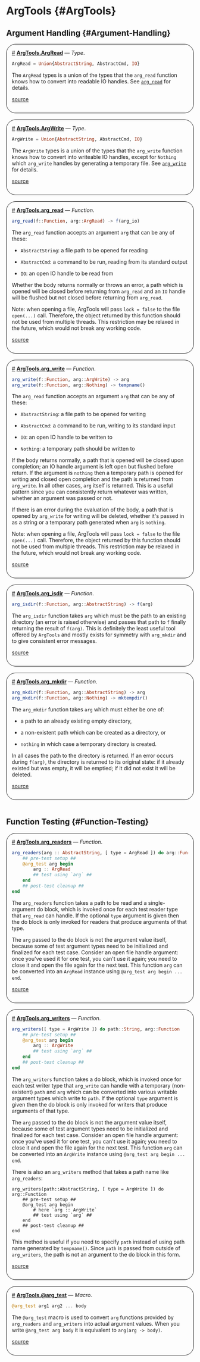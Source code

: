 


# ArgTools {#ArgTools}

## Argument Handling {#Argument-Handling}
<div style='border-width:1px; border-style:solid; border-color:black; padding: 1em; border-radius: 25px;'>
<a id='ArgTools.ArgRead' href='#ArgTools.ArgRead'>#</a>&nbsp;<b><u>ArgTools.ArgRead</u></b> &mdash; <i>Type</i>.




```julia
ArgRead = Union{AbstractString, AbstractCmd, IO}
```


The `ArgRead` types is a union of the types that the `arg_read` function knows how to convert into readable IO handles. See [`arg_read`](/stdlib/ArgTools#ArgTools.arg_read) for details.


[source](https://github.com/JuliaIO/ArgTools.jl/blob/997089b9cd56404b40ff766759662e16dc1aab4b/src/ArgTools.jl#L42-L47)

</div>
<br>
<div style='border-width:1px; border-style:solid; border-color:black; padding: 1em; border-radius: 25px;'>
<a id='ArgTools.ArgWrite' href='#ArgTools.ArgWrite'>#</a>&nbsp;<b><u>ArgTools.ArgWrite</u></b> &mdash; <i>Type</i>.




```julia
ArgWrite = Union{AbstractString, AbstractCmd, IO}
```


The `ArgWrite` types is a union of the types that the `arg_write` function knows how to convert into writeable IO handles, except for `Nothing` which `arg_write` handles by generating a temporary file. See [`arg_write`](/stdlib/ArgTools#ArgTools.arg_write) for details.


[source](https://github.com/JuliaIO/ArgTools.jl/blob/997089b9cd56404b40ff766759662e16dc1aab4b/src/ArgTools.jl#L50-L56)

</div>
<br>
<div style='border-width:1px; border-style:solid; border-color:black; padding: 1em; border-radius: 25px;'>
<a id='ArgTools.arg_read' href='#ArgTools.arg_read'>#</a>&nbsp;<b><u>ArgTools.arg_read</u></b> &mdash; <i>Function</i>.




```julia
arg_read(f::Function, arg::ArgRead) -> f(arg_io)
```


The `arg_read` function accepts an argument `arg` that can be any of these:
- `AbstractString`: a file path to be opened for reading
  
- `AbstractCmd`: a command to be run, reading from its standard output
  
- `IO`: an open IO handle to be read from
  

Whether the body returns normally or throws an error, a path which is opened will be closed before returning from `arg_read` and an `IO` handle will be flushed but not closed before returning from `arg_read`.

Note: when opening a file, ArgTools will pass `lock = false` to the file `open(...)` call. Therefore, the object returned by this function should not be used from multiple threads. This restriction may be relaxed in the future, which would not break any working code.


[source](https://github.com/JuliaIO/ArgTools.jl/blob/997089b9cd56404b40ff766759662e16dc1aab4b/src/ArgTools.jl#L59-L73)

</div>
<br>
<div style='border-width:1px; border-style:solid; border-color:black; padding: 1em; border-radius: 25px;'>
<a id='ArgTools.arg_write' href='#ArgTools.arg_write'>#</a>&nbsp;<b><u>ArgTools.arg_write</u></b> &mdash; <i>Function</i>.




```julia
arg_write(f::Function, arg::ArgWrite) -> arg
arg_write(f::Function, arg::Nothing) -> tempname()
```


The `arg_read` function accepts an argument `arg` that can be any of these:
- `AbstractString`: a file path to be opened for writing
  
- `AbstractCmd`: a command to be run, writing to its standard input
  
- `IO`: an open IO handle to be written to
  
- `Nothing`: a temporary path should be written to
  

If the body returns normally, a path that is opened will be closed upon completion; an IO handle argument is left open but flushed before return. If the argument is `nothing` then a temporary path is opened for writing and closed open completion and the path is returned from `arg_write`. In all other cases, `arg` itself is returned. This is a useful pattern since you can consistently return whatever was written, whether an argument was passed or not.

If there is an error during the evaluation of the body, a path that is opened by `arg_write` for writing will be deleted, whether it&#39;s passed in as a string or a temporary path generated when `arg` is `nothing`.

Note: when opening a file, ArgTools will pass `lock = false` to the file `open(...)` call. Therefore, the object returned by this function should not be used from multiple threads. This restriction may be relaxed in the future, which would not break any working code.


[source](https://github.com/JuliaIO/ArgTools.jl/blob/997089b9cd56404b40ff766759662e16dc1aab4b/src/ArgTools.jl#L78-L101)

</div>
<br>
<div style='border-width:1px; border-style:solid; border-color:black; padding: 1em; border-radius: 25px;'>
<a id='ArgTools.arg_isdir' href='#ArgTools.arg_isdir'>#</a>&nbsp;<b><u>ArgTools.arg_isdir</u></b> &mdash; <i>Function</i>.




```julia
arg_isdir(f::Function, arg::AbstractString) -> f(arg)
```


The `arg_isdir` function takes `arg` which must be the path to an existing directory (an error is raised otherwise) and passes that path to `f` finally returning the result of `f(arg)`. This is definitely the least useful tool offered by `ArgTools` and mostly exists for symmetry with `arg_mkdir` and to give consistent error messages.


[source](https://github.com/JuliaIO/ArgTools.jl/blob/997089b9cd56404b40ff766759662e16dc1aab4b/src/ArgTools.jl#L141-L149)

</div>
<br>
<div style='border-width:1px; border-style:solid; border-color:black; padding: 1em; border-radius: 25px;'>
<a id='ArgTools.arg_mkdir' href='#ArgTools.arg_mkdir'>#</a>&nbsp;<b><u>ArgTools.arg_mkdir</u></b> &mdash; <i>Function</i>.




```julia
arg_mkdir(f::Function, arg::AbstractString) -> arg
arg_mkdir(f::Function, arg::Nothing) -> mktempdir()
```


The `arg_mkdir` function takes `arg` which must either be one of:
- a path to an already existing empty directory,
  
- a non-existent path which can be created as a directory, or
  
- `nothing` in which case a temporary directory is created.
  

In all cases the path to the directory is returned. If an error occurs during `f(arg)`, the directory is returned to its original state: if it already existed but was empty, it will be emptied; if it did not exist it will be deleted.


[source](https://github.com/JuliaIO/ArgTools.jl/blob/997089b9cd56404b40ff766759662e16dc1aab4b/src/ArgTools.jl#L155-L168)

</div>
<br>

## Function Testing {#Function-Testing}
<div style='border-width:1px; border-style:solid; border-color:black; padding: 1em; border-radius: 25px;'>
<a id='ArgTools.arg_readers' href='#ArgTools.arg_readers'>#</a>&nbsp;<b><u>ArgTools.arg_readers</u></b> &mdash; <i>Function</i>.




```julia
arg_readers(arg :: AbstractString, [ type = ArgRead ]) do arg::Function
    ## pre-test setup ##
    @arg_test arg begin
        arg :: ArgRead
        ## test using `arg` ##
    end
    ## post-test cleanup ##
end
```


The `arg_readers` function takes a path to be read and a single-argument do block, which is invoked once for each test reader type that `arg_read` can handle. If the optional `type` argument is given then the do block is only invoked for readers that produce arguments of that type.

The `arg` passed to the do block is not the argument value itself, because some of test argument types need to be initialized and finalized for each test case. Consider an open file handle argument: once you&#39;ve used it for one test, you can&#39;t use it again; you need to close it and open the file again for the next test. This function `arg` can be converted into an `ArgRead` instance using `@arg_test arg begin ... end`.


[source](https://github.com/JuliaIO/ArgTools.jl/blob/997089b9cd56404b40ff766759662e16dc1aab4b/src/ArgTools.jl#L223-L244)

</div>
<br>
<div style='border-width:1px; border-style:solid; border-color:black; padding: 1em; border-radius: 25px;'>
<a id='ArgTools.arg_writers' href='#ArgTools.arg_writers'>#</a>&nbsp;<b><u>ArgTools.arg_writers</u></b> &mdash; <i>Function</i>.




```julia
arg_writers([ type = ArgWrite ]) do path::String, arg::Function
    ## pre-test setup ##
    @arg_test arg begin
        arg :: ArgWrite
        ## test using `arg` ##
    end
    ## post-test cleanup ##
end
```


The `arg_writers` function takes a do block, which is invoked once for each test writer type that `arg_write` can handle with a temporary (non-existent) `path` and `arg` which can be converted into various writable argument types which write to `path`. If the optional `type` argument is given then the do block is only invoked for writers that produce arguments of that type.

The `arg` passed to the do block is not the argument value itself, because some of test argument types need to be initialized and finalized for each test case. Consider an open file handle argument: once you&#39;ve used it for one test, you can&#39;t use it again; you need to close it and open the file again for the next test. This function `arg` can be converted into an `ArgWrite` instance using `@arg_test arg begin ... end`.

There is also an `arg_writers` method that takes a path name like `arg_readers`:

```
arg_writers(path::AbstractString, [ type = ArgWrite ]) do arg::Function
    ## pre-test setup ##
    @arg_test arg begin
        # here `arg :: ArgWrite`
        ## test using `arg` ##
    end
    ## post-test cleanup ##
end
```


This method is useful if you need to specify `path` instead of using path name generated by `tempname()`. Since `path` is passed from outside of `arg_writers`, the path is not an argument to the do block in this form.


[source](https://github.com/JuliaIO/ArgTools.jl/blob/997089b9cd56404b40ff766759662e16dc1aab4b/src/ArgTools.jl#L256-L293)

</div>
<br>
<div style='border-width:1px; border-style:solid; border-color:black; padding: 1em; border-radius: 25px;'>
<a id='ArgTools.@arg_test' href='#ArgTools.@arg_test'>#</a>&nbsp;<b><u>ArgTools.@arg_test</u></b> &mdash; <i>Macro</i>.




```julia
@arg_test arg1 arg2 ... body
```


The `@arg_test` macro is used to convert `arg` functions provided by `arg_readers` and `arg_writers` into actual argument values. When you write `@arg_test arg body` it is equivalent to `arg(arg -> body)`.


[source](https://github.com/JuliaIO/ArgTools.jl/blob/997089b9cd56404b40ff766759662e16dc1aab4b/src/ArgTools.jl#L319-L325)

</div>
<br>
